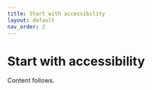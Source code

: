 ```yaml
---
title: Start with accessibility
layout: default
nav_order: 2
---
```


# Start with accessibility


Content follows.
